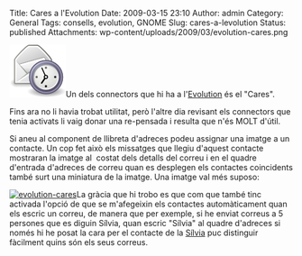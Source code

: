 Title: Cares a l'Evolution
Date: 2009-03-15 23:10
Author: admin
Category: General
Tags: consells, evolution, GNOME
Slug: cares-a-levolution
Status: published
Attachments: wp-content/uploads/2009/03/evolution-cares.png

<img src="./wp-content/uploads/2008/07/evo.png" title="Logotip de l&#39;Evolution" class="size-full wp-image-382 alignright" width="100" height="93" alt="Logotip de l&#39;Evolution" />Un dels connectors que hi ha a l'[Evolution](http://projects.gnome.org/evolution/ "Pàgina web del programa de correu electrònic Evolution") és el "Cares".

Fins ara no li havia trobat utilitat, però l'altre dia revisant els connectors que tenia activats li vaig donar una re-pensada i resulta que n'és MOLT d'útil.

Si aneu al component de llibreta d'adreces podeu assignar una imatge a un contacte. Un cop fet això els missatges que llegiu d'aquest contacte mostraran la imatge al  costat dels detalls del correu i en el quadre d'entrada d'adreces de correu quan es desplegen els contactes coincidents també surt una miniatura de la imatge. Una imatge val més suposo:

[<img src="./wp-content/uploads/2009/03/evolution-cares-300x127.png" title="evolution-cares" class="aligncenter size-medium wp-image-525" width="300" height="127" alt="evolution-cares" />]({static}wp-content/uploads/2009/03/evolution-cares.png)La gràcia que hi trobo es que com que també tinc activada l'opció de que se m'afegeixin els contactes automàticament quan els escric un correu, de manera que per exemple, si he enviat correus a 5 persones que es diguin Sílvia, quan escric "Sílvia" al quadre d'adreces si només hi he posat la cara per el contacte de la [Sílvia](http://silvia.badall.net "Bloc de la Sílvia Miranda") puc distinguir fàcilment quins són els seus correus.
